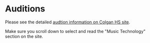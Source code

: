 # Auditions

Please see the detailed [audtion information on Colgan HS site](https://colganhs.pwcs.edu/cfpa/auditions/).

Make sure you scroll down to select and read the "Music Technology" section on the site.
